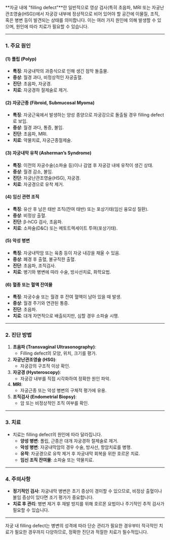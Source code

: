 **자궁 내에 "filling defect"**란 일반적으로 영상 검사(특히 초음파, MRI 또는 자궁난관조영술(HSG))에서 자궁강 내부에 정상적으로 비어 있어야 할 공간에 이물질, 조직, 혹은 병변 등이 발견되는 상태를 의미합니다. 이는 여러 가지 원인에 의해 발생할 수 있으며, 원인에 따라 치료가 필요할 수 있습니다.

---

### **1. 주요 원인**

#### (1) **폴립 (Polyp)**

- **특징**: 자궁내막의 과증식으로 인해 생긴 점막 돌출물.
- **증상**: 월경 과다, 비정상적인 자궁출혈.
- **진단**: 초음파, 자궁경.
- **치료**: 자궁경하 절제술로 제거.

#### (2) **자궁근종 (Fibroid, Submucosal Myoma)**

- **특징**: 자궁근육에서 발생하는 양성 종양으로 자궁강으로 돌출될 경우 filling defect로 보임.
- **증상**: 월경 과다, 통증, 불임.
- **진단**: 초음파, MRI.
- **치료**: 약물치료, 자궁근종절제술.

#### (3) **자궁내막 유착 (Asherman’s Syndrome)**

- **특징**: 이전의 자궁수술(소파술 등)이나 감염 후 자궁강 내에 유착이 생긴 상태.
- **증상**: 월경 감소, 불임.
- **진단**: 자궁난관조영술(HSG), 자궁경.
- **치료**: 자궁경으로 유착 제거.

#### (4) **임신 관련 조직**

- **특징**: 유산 후 남은 태반 조직(잔여 태반) 또는 포상기태(임신 융모성 질환).
- **증상**: 비정상 출혈.
- **진단**: β-hCG 검사, 초음파.
- **치료**: 소파술(D&C) 또는 메토트렉세이트 투여(포상기태).

#### (5) **악성 병변**

- **특징**: 자궁내막암 또는 육종 등이 자궁 내강을 채울 수 있음.
- **증상**: 폐경 후 출혈, 불규칙한 출혈.
- **진단**: 초음파, 조직검사.
- **치료**: 병기와 병변에 따라 수술, 방사선치료, 화학요법.

#### (6) **혈종 또는 혈액 잔여물**

- **특징**: 자궁수술 또는 월경 후 잔여 혈액이 남아 있을 때 발생.
- **증상**: 월경 주기와 연관된 통증.
- **진단**: 초음파.
- **치료**: 대개 자연적으로 배출되지만, 심할 경우 소파술 시행.

---

### **2. 진단 방법**

1. **초음파 (Transvaginal Ultrasonography)**:
    - Filling defect의 모양, 위치, 크기를 평가.
2. **자궁난관조영술 (HSG)**:
    - 자궁강의 구조적 이상 확인.
3. **자궁경 (Hysteroscopy)**:
    - 자궁강 내부를 직접 시각화하여 정확한 원인 파악.
4. **MRI**:
    - 자궁근종 또는 악성 병변의 구체적 평가에 유용.
5. **조직검사 (Endometrial Biopsy)**:
    - 암 또는 비정상적인 조직 여부를 확인.

---

### **3. 치료**

- 치료는 filling defect의 원인에 따라 달라집니다.
    - **양성 병변**: 폴립, 근종은 대개 자궁경하 절제술로 제거.
    - **악성 병변**: 자궁내막암의 경우 수술, 방사선, 항암치료를 병행.
    - **유착**: 자궁경으로 유착 제거 후 자궁내막 회복을 위한 호르몬 치료.
    - **임신 조직 잔여물**: 소파술 또는 약물치료.

---

### **4. 주의사항**

- **정기적인 검사**: 자궁내막 병변은 초기 증상이 경미할 수 있으므로, 비정상 출혈이나 불임 증상이 있다면 조기 평가가 중요합니다.
- **치료 후 관리**: 병변 제거 후 재발 방지를 위해 호르몬 요법이나 주기적인 추적 검사가 필요할 수 있습니다.

---

자궁 내 filling defect는 병변의 성격에 따라 단순 관리가 필요한 경우부터 적극적인 치료가 필요한 경우까지 다양하므로, 정확한 진단과 적절한 치료가 필수적입니다.